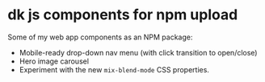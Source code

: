 # dk js components for npm upload
Some of my web app components as an NPM package:
- Mobile-ready drop-down nav menu (with click transition to open/close)
- Hero image carousel
- Experiment with the new `mix-blend-mode` CSS properties.